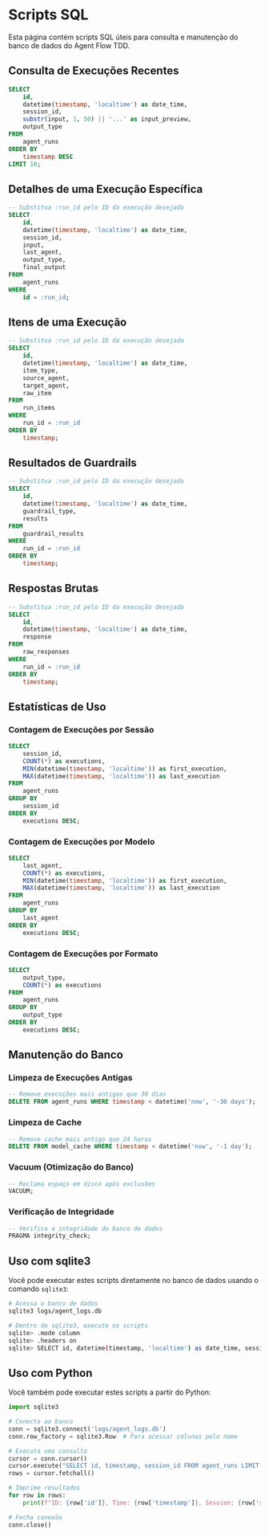 # Scripts SQL

Esta página contém scripts SQL úteis para consulta e manutenção do banco de dados do Agent Flow TDD.

## Consulta de Execuções Recentes

```sql
SELECT 
    id, 
    datetime(timestamp, 'localtime') as date_time, 
    session_id, 
    substr(input, 1, 50) || '...' as input_preview, 
    output_type
FROM 
    agent_runs 
ORDER BY 
    timestamp DESC 
LIMIT 10;
```

## Detalhes de uma Execução Específica

```sql
-- Substitua :run_id pelo ID da execução desejada
SELECT 
    id, 
    datetime(timestamp, 'localtime') as date_time, 
    session_id, 
    input, 
    last_agent, 
    output_type, 
    final_output
FROM 
    agent_runs 
WHERE 
    id = :run_id;
```

## Itens de uma Execução

```sql
-- Substitua :run_id pelo ID da execução desejada
SELECT 
    id, 
    datetime(timestamp, 'localtime') as date_time, 
    item_type, 
    source_agent, 
    target_agent, 
    raw_item
FROM 
    run_items 
WHERE 
    run_id = :run_id 
ORDER BY 
    timestamp;
```

## Resultados de Guardrails

```sql
-- Substitua :run_id pelo ID da execução desejada
SELECT 
    id, 
    datetime(timestamp, 'localtime') as date_time, 
    guardrail_type, 
    results
FROM 
    guardrail_results 
WHERE 
    run_id = :run_id 
ORDER BY 
    timestamp;
```

## Respostas Brutas

```sql
-- Substitua :run_id pelo ID da execução desejada
SELECT 
    id, 
    datetime(timestamp, 'localtime') as date_time, 
    response
FROM 
    raw_responses 
WHERE 
    run_id = :run_id 
ORDER BY 
    timestamp;
```

## Estatísticas de Uso

### Contagem de Execuções por Sessão

```sql
SELECT 
    session_id, 
    COUNT(*) as executions,
    MIN(datetime(timestamp, 'localtime')) as first_execution,
    MAX(datetime(timestamp, 'localtime')) as last_execution
FROM 
    agent_runs 
GROUP BY 
    session_id 
ORDER BY 
    executions DESC;
```

### Contagem de Execuções por Modelo

```sql
SELECT 
    last_agent, 
    COUNT(*) as executions,
    MIN(datetime(timestamp, 'localtime')) as first_execution,
    MAX(datetime(timestamp, 'localtime')) as last_execution
FROM 
    agent_runs 
GROUP BY 
    last_agent 
ORDER BY 
    executions DESC;
```

### Contagem de Execuções por Formato

```sql
SELECT 
    output_type, 
    COUNT(*) as executions
FROM 
    agent_runs 
GROUP BY 
    output_type 
ORDER BY 
    executions DESC;
```

## Manutenção do Banco

### Limpeza de Execuções Antigas

```sql
-- Remove execuções mais antigas que 30 dias
DELETE FROM agent_runs WHERE timestamp < datetime('now', '-30 days');
```

### Limpeza de Cache

```sql
-- Remove cache mais antigo que 24 horas
DELETE FROM model_cache WHERE timestamp < datetime('now', '-1 day');
```

### Vacuum (Otimização do Banco)

```sql
-- Reclama espaço em disco após exclusões
VACUUM;
```

### Verificação de Integridade

```sql
-- Verifica a integridade do banco de dados
PRAGMA integrity_check;
```

## Uso com sqlite3

Você pode executar estes scripts diretamente no banco de dados usando o comando `sqlite3`:

```bash
# Acessa o banco de dados
sqlite3 logs/agent_logs.db

# Dentro do sqlite3, execute os scripts
sqlite> .mode column
sqlite> .headers on
sqlite> SELECT id, datetime(timestamp, 'localtime') as date_time, session_id FROM agent_runs LIMIT 5;
```

## Uso com Python

Você também pode executar estes scripts a partir do Python:

```python
import sqlite3

# Conecta ao banco
conn = sqlite3.connect('logs/agent_logs.db')
conn.row_factory = sqlite3.Row  # Para acessar colunas pelo nome

# Executa uma consulta
cursor = conn.cursor()
cursor.execute("SELECT id, timestamp, session_id FROM agent_runs LIMIT 5")
rows = cursor.fetchall()

# Imprime resultados
for row in rows:
    print(f"ID: {row['id']}, Time: {row['timestamp']}, Session: {row['session_id']}")

# Fecha conexão
conn.close()
``` 